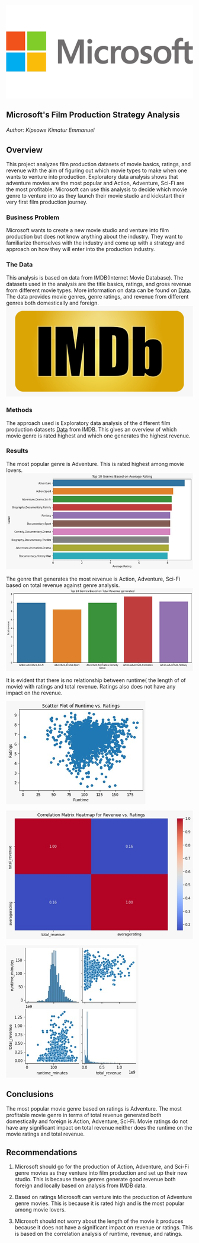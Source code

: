 ![alt text](https://github.com/Kipsowe/dsc-phase-1-project/blob/master/images/microsoft.png)
## Microsoft's Film Production Strategy Analysis
###### Author: Kipsowe Kimatur Emmanuel

## Overview
This project analyzes film production datasets of movie basics, ratings, and revenue with the aim of figuring out which movie types to make when one wants to venture into production.
Exploratory data analysis shows that adventure movies are the most popular and Action, Adventure, Sci-Fi are the most profitable. Microsoft can use this analysis to decide which movie genre to venture into as they launch their movie studio and kickstart their very first film production journey.

### Business Problem
Microsoft wants to create a new movie studio and venture into film production but does not know anything about the industry. They want to familiarize themselves with the industry and come up with a strategy and approach on how they will enter into the production industry.

### The Data
This analysis is based on data from IMDB(Internet Movie Database). The datasets used in the analysis are the title basics, ratings, and gross revenue from different movie types. More information on data can be found on [Data](https://github.com/Kipsowe/dsc-phase-1-project/tree/master/my_data). The data provides movie genres, genre ratings, and revenue from different genres both domestically and foreign.
![alt text](https://github.com/Kipsowe/dsc-phase-1-project/blob/master/images/imdb.jpeg)
### Methods
The approach used is Exploratory data analysis of the different film production datasets [Data](https://github.com/Kipsowe/dsc-phase-1-project/tree/master/my_data) from IMDB. This gives an overview of which movie genre is rated highest and which one generates the highest revenue.

### Results
The most popular genre is Adventure. This is rated highest among movie lovers.
![alt text](https://github.com/Kipsowe/dsc-phase-1-project/blob/master/images/Genreagainstratings.jpeg)

The genre that generates the most revenue is Action, Adventure, Sci-Fi based on total revenue against genre analysis.
![alt text](https://github.com/Kipsowe/dsc-phase-1-project/blob/master/images/Grenreagainstrevenue.jpeg)

It is evident that there is no relationship between runtime( the length of of movie) with ratings and total revenue.
Ratings also does not have any impact on the revenue.

![alt text](https://github.com/Kipsowe/dsc-phase-1-project/blob/master/images/runtimeratingcorscatter.jpeg)

![alt text](https://github.com/Kipsowe/dsc-phase-1-project/blob/master/images/revenueratingcorheatmap.jpeg)

![alt text](https://github.com/Kipsowe/dsc-phase-1-project/blob/master/images/runrevenue.corpairplot.jpeg)


## Conclusions

The most popular movie genre based on ratings is Adventure.
The most profitable movie genre in terms of total revenue generated both domestically and foreign is Action, Adventure, Sci-Fi.
Movie ratings do not have any significant impact on total revenue neither does the runtime on the movie ratings and total revenue.

##  Recommendations

1. Microsoft should go for the production of Action, Adventure, and Sci-Fi genre movies as they venture into film production and set up their    new studio. This is because these genres generate good revenue both foreign and locally based on analysis from IMDB data.

2. Based on ratings Microsoft can venture into the production of Adventure genre movies. This is because it is rated high and is the most          popular among movie lovers.

3. Microsoft should not worry about the length of the movie it produces because it does not have a significant impact on revenue or ratings.
   This is based on the correlation analysis of runtime, revenue, and ratings.
